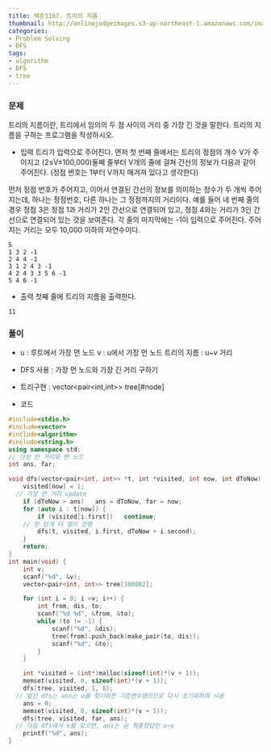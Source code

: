```yaml
---
title: 백준1167. 트리의 지름
thumbnail: http://onlinejudgeimages.s3-ap-northeast-1.amazonaws.com/images/big-square.png
categories:
- Problem Solving
- DFS
tags:
- algorithm
- DFS
- tree
---
```

### 문제
트리의 지름이란, 트리에서 임의의 두 점 사이의 거리 중 가장 긴 것을 말한다. 트리의 지름을 구하는 프로그램을 작성하시오.

* 입력
트리가 입력으로 주어진다. 먼저 첫 번째 줄에서는 트리의 정점의 개수 V가 주어지고 (2≤V≤100,000)둘째 줄부터 V개의 줄에 걸쳐 간선의 정보가 다음과 같이 주어진다. (정점 번호는 1부터 V까지 매겨져 있다고 생각한다)

먼저 정점 번호가 주어지고, 이어서 연결된 간선의 정보를 의미하는 정수가 두 개씩 주어지는데, 하나는 정점번호, 다른 하나는 그 정점까지의 거리이다. 예를 들어 네 번째 줄의 경우 정점 3은 정점 1과 거리가 2인 간선으로 연결되어 있고, 정점 4와는 거리가 3인 간선으로 연결되어 있는 것을 보여준다. 각 줄의 마지막에는 -1이 입력으로 주어진다. 주어지는 거리는 모두 10,000 이하의 자연수이다.

```
5
1 3 2 -1
2 4 4 -1
3 1 2 4 3 -1
4 2 4 3 3 5 6 -1
5 4 6 -1
```

* 출력
첫째 줄에 트리의 지름을 출력한다.
```
11
```

### 풀이
* u : 루트에서 가장 먼 노드
  v : u에서 가장 먼 노드
  트리의 지름 : u~v 거리
* DFS 사용 : 가장 먼 노드와 가장 긴 거리 구하기
* 트리구현 : vector<pair<int,int>> tree[#node]

* 코드
```c++
#include<stdio.h>
#include<vector>
#include<algorithm>
#include<string.h>
using namespace std;
// 가장 먼 거리와 먼 노드
int ans, far;

void dfs(vector<pair<int, int>> *t, int *visited, int now, int dToNow) {
	visited[now] = 1;
  // 가장 먼 거리 update
	if (dToNow > ans)	ans = dToNow, far = now;
	for (auto i : t[now]) {
		if (visited[i.first])	continue;
    // 한 단계 더 멀리 진행
		dfs(t, visited, i.first, dToNow + i.second);
	}
	return;
}
int main(void) {
	int v;
	scanf("%d", &v);
	vector<pair<int, int>> tree[100002];

	for (int i = 0; i <v; i++) {
		int from, dis, to;
		scanf("%d %d", &from, &to);
		while (to != -1) {
			scanf("%d", &dis);
			tree[from].push_back(make_pair(to, dis));
			scanf("%d", &to);
		}
	}

	int *visited = (int*)malloc(sizeof(int)*(v + 1));
	memset(visited, 0, sizeof(int)*(v + 1));
	dfs(tree, visited, 1, 0);
  // 앞선 dfs는 ans는 u를 찾기위한 기준변수였으므로 다시 초기화하여 사용
	ans = 0;
	memset(visited, 0, sizeof(int)*(v + 1));
	dfs(tree, visited, far, ans);
  // 다음 dfs에서 v를 찾으면, ans는 곧 최종정답인 u~v
	printf("%d", ans);
}
```
